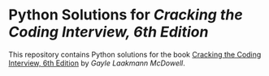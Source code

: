 # Python Solutions for *Cracking the Coding Interview, 6th Edition*
This repository contains Python solutions for the book [Cracking the Coding Interview, 6th Edition](http://www.crackingthecodinginterview.com/) by *Gayle Laakmann McDowell*.
